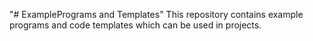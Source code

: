 "# ExamplePrograms and Templates" 
This repository contains example programs and code templates which can be used in projects.
